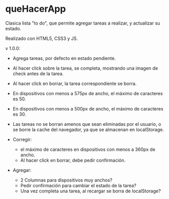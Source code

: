 # queHacerApp

Clasica lista "to do", que permite agregar tareas a realizar, y actualizar su estado.

Realizado con HTML5, CSS3 y JS.

v 1.0.0:

  - Agrega tareas, por defecto en estado pendiente.
  - Al hacer click sobre la tarea, se completa, mostrando una imagen de check antes de la tarea.
  - Al hacer click en borrar, la tarea correspondiente se borra.
  - En dispositivos con menos a 575px de ancho, el máximo de caracteres es 50.
  - En dispositivos con menos a 500px de ancho, el máximo de caracteres es 30.
  - Las tareas no se borran amenos que sean eliminadas por el usuario, o se borre la cache del navegador, ya que se almacenan en localStorage.
  
  - Corregir: 
    - el máximo de caracteres en dispositivos con menos a 360px de ancho.
    - Al hacer click en borrar, debe pedir confirmación.

  - Agregar:
    - 2 Columnas para dispositivos muy anchos?
    - Pedir confirmación para cambiar el estado de la tarea?
    - Una vez completa una tarea, al recargar se borra de localStorage?